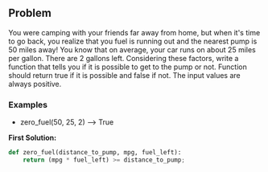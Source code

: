 ## Problem

You were camping with your friends far away from home, but when it's time to go back, you realize that you fuel is running out and the nearest pump is 50 miles away! You know that on average, your car runs on about 25 miles per gallon. There are 2 gallons left. Considering these factors, write a function that tells you if it is possible to get to the pump or not. Function should return true if it is possible and false if not. The input values are always positive.


### Examples

* zero_fuel(50, 25, 2) --> True

**First Solution:**
```python
def zero_fuel(distance_to_pump, mpg, fuel_left):
    return (mpg * fuel_left) >= distance_to_pump;
```
